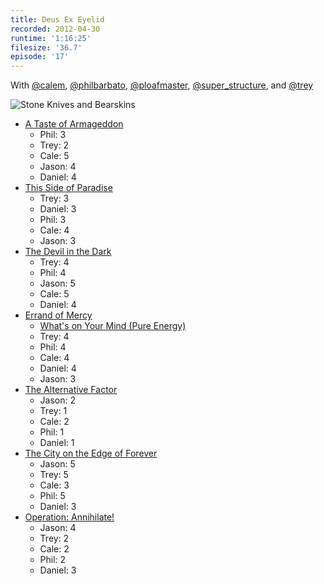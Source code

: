 ```yaml
---
title: Deus Ex Eyelid
recorded: 2012-04-30
runtime: '1:16:25'
filesize: '36.7'
episode: '17'
---
```


With
[@calem](https://twitter.com/calem),
[@philbarbato](https://twitter.com/philbarbato),
[@ploafmaster](https://twitter.com/ploafmaster),
[@super_structure](https://twitter.com/super_structure), and
[@trey](https://twitter.com/trey)

![Stone Knives and Bearskins](https://jawgrind.s3.amazonaws.com/Jawgrind-Episode-17.jpg)

- [A Taste of Armageddon](http://en.wikipedia.org/wiki/A_Taste_of_Armageddon)
    - Phil: 3
    - Trey: 2
    - Cale: 5
    - Jason: 4
    - Daniel: 4
- [This Side of Paradise](http://en.wikipedia.org/wiki/This_Side_of_Paradise_(Star_Trek:_The_Original_Series))
    - Trey: 3
    - Daniel: 3
    - Phil: 3
    - Cale: 4
    - Jason: 3
- [The Devil in the Dark](http://en.wikipedia.org/wiki/The_Devil_in_the_Dark)
    - Trey: 4
    - Phil: 4
    - Jason: 5
    - Cale: 5
    - Daniel: 4
- [Errand of Mercy](http://en.wikipedia.org/wiki/Errand_of_Mercy)
    - [What's on Your Mind (Pure Energy)](http://en.wikipedia.org/wiki/What%27s_on_Your_Mind_(Pure_Energy))
    - Trey: 4
    - Phil: 4
    - Cale: 4
    - Daniel: 4
    - Jason: 3
- [The Alternative Factor](http://en.wikipedia.org/wiki/The_Alternative_Factor)
    - Jason: 2
    - Trey: 1
    - Cale: 2
    - Phil: 1
    - Daniel: 1
- [The City on the Edge of Forever](http://en.wikipedia.org/wiki/The_City_on_the_Edge_of_Forever)
    - Jason: 5
    - Trey: 5
    - Cale: 3
    - Phil: 5
    - Daniel: 3
- [Operation: Annihilate!](http://en.wikipedia.org/wiki/Operation:_Annihilate!)
    - Jason: 4
    - Trey: 2
    - Cale: 2
    - Phil: 2
    - Daniel: 3
